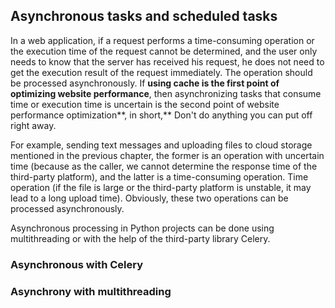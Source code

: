 ## Asynchronous tasks and scheduled tasks

In a web application, if a request performs a time-consuming operation or the execution time of the request cannot be determined, and the user only needs to know that the server has received his request, he does not need to get the execution result of the request immediately. The operation should be processed asynchronously. If **using cache is the first point of optimizing website performance**, then asynchronizing tasks that consume time or execution time is uncertain is the second point of website performance optimization**, in short,** Don't do anything you can put off right away.

For example, sending text messages and uploading files to cloud storage mentioned in the previous chapter, the former is an operation with uncertain time (because as the caller, we cannot determine the response time of the third-party platform), and the latter is a time-consuming operation. Time operation (if the file is large or the third-party platform is unstable, it may lead to a long upload time). Obviously, these two operations can be processed asynchronously.

Asynchronous processing in Python projects can be done using multithreading or with the help of the third-party library Celery.

### Asynchronous with Celery



### Asynchrony with multithreading